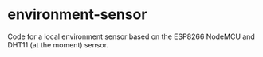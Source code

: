 # environment-sensor
Code for a local environment sensor based on the ESP8266 NodeMCU and DHT11 (at the moment) sensor.
